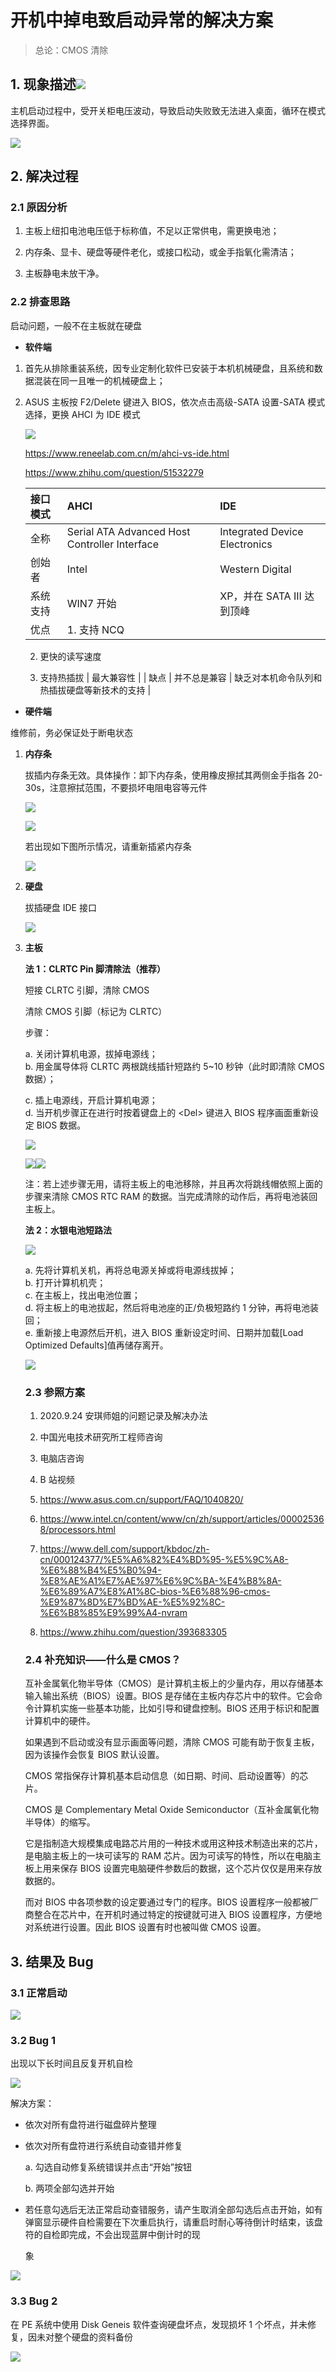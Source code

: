 # **开机中掉电致启动异常的解决方案**&#x20;

> 总论：CMOS 清除

## 1. 现象描述![](Markdown_md_files/4812d980-7473-11ee-b327-cfc6971c97be.jpeg?v=1&type=image)

主机启动过程中，受开关柜电压波动，导致启动失败致无法进入桌面，循环在模式选择界面。

![](记录一次主机循环启动——开机异常_md_files/e21fba60-7677-11ee-8954-6f8cffb835f6.jpeg?v=1&type=image)

## 2. 解决过程

### 2.1 原因分析

1.  主板上纽扣电池电压低于标称值，不足以正常供电，需更换电池；

2.  内存条、显卡、硬盘等硬件老化，或接口松动，或金手指氧化需清洁；

3.  主板静电未放干净。

### 2.2 排查思路

启动问题，一般不在主板就在硬盘

- **软件端**

1.  首先从排除重装系统，因专业定制化软件已安装于本机机械硬盘，且系统和数据混装在同一且唯一的机械硬盘上；

2.  ASUS 主板按 F2/Delete 键进入 BIOS，依次点击高级-SATA 设置-SATA 模式选择，更换 AHCI 为 IDE 模式

    ![](记录一次主机循环启动——开机异常_md_files/5ae52810-7676-11ee-8954-6f8cffb835f6.jpeg?v=1&type=image)

    <https://www.reneelab.com.cn/m/ahci-vs-ide.html>

    <https://www.zhihu.com/question/51532279>

    | 接口模式 | AHCI                                          | IDE                           |
    | :------- | :-------------------------------------------- | :---------------------------- |
    | 全称     | Serial ATA Advanced Host Controller Interface | Integrated Device Electronics |
    | 创始者   | Intel                                         | Western Digital               |
    | 系统支持 | WIN7 开始                                     | XP，并在 SATA III 达到顶峰    |
    | 优点     | 1. 支持 NCQ                                   |

    2.  更快的读写速度

    3.  支持热插拔 | 最大兼容性 |
        | 缺点 | 并不总是兼容 | 缺乏对本机命令队列和热插拔硬盘等新技术的支持 |

- **硬件端**

维修前，务必保证处于断电状态

1.  **内存条**

    拔插内存条无效。具体操作：卸下内存条，使用橡皮擦拭其两侧金手指各 20-30s，注意擦拭范围，不要损坏电阻电容等元件

    ![](记录一次主机循环启动——开机异常_md_files/65b78680-7594-11ee-86df-69f808e19a97.jpeg?v=1&type=image)

    ![](记录一次主机循环启动——开机异常_md_files/6f209540-7594-11ee-86df-69f808e19a97.jpeg?v=1&type=image)

    若出现如下图所示情况，请重新插紧内存条

    ![](记录一次主机循环启动——开机异常_md_files/4309d380-7676-11ee-8954-6f8cffb835f6.jpeg?v=1&type=image)

2.  **硬盘**

    拔插硬盘 IDE 接口

    ![](记录一次主机循环启动——开机异常_md_files/75be4f00-7594-11ee-86df-69f808e19a97.jpeg?v=1&type=image)

3.  **主板**

    **法 1：CLRTC Pin 脚清除法（推荐）**

    短接 CLRTC 引脚，清除 CMOS

    清除 CMOS 引脚（标记为 CLRTC）

    步骤：

    a. 关闭计算机电源，拔掉电源线；\
    b. 用金属导体将 CLRTC 两根跳线插针短路约 5\~10 秒钟（此时即清除 CMOS 数据）；

    c. 插上电源线，开启计算机电源；\
    d. 当开机步骤正在进行时按着键盘上的 \<Del> 键进入 BIOS 程序画面重新设定 BIOS 数据。

    ![](记录一次主机循环启动——开机异常_md_files/f80cbe60-7675-11ee-8954-6f8cffb835f6.jpeg?v=1&type=image)

    ![](记录一次主机循环启动——开机异常_md_files/d4ca8b20-75b8-11ee-86df-69f808e19a97.jpeg?v=1&type=image)![](记录一次主机循环启动——开机异常_md_files/d81681d0-75b8-11ee-86df-69f808e19a97.jpeg?v=1&type=image)

    注：若上述步骤无用，请将主板上的电池移除，并且再次将跳线帽依照上面的步骤来清除 CMOS RTC RAM 的数据。当完成清除的动作后，再将电池装回主板上。

    **法 2：水银电池短路法**

    ![](记录一次主机循环启动——开机异常_md_files/05b76a50-75b9-11ee-86df-69f808e19a97.jpeg?v=1&type=image)

    a. 先将计算机关机，再将总电源关掉或将电源线拔掉；\
    b. 打开计算机机壳；\
    c. 在主板上，找出电池位置；\
    d. 将主板上的电池拔起，然后将电池座的正/负极短路约 1 分钟，再将电池装回；\
    e. 重新接上电源然后开机，进入 BIOS 重新设定时间、日期并加载\[Load Optimized Defaults]值再储存离开。

    ![](记录一次主机循环启动——开机异常_md_files/825d8280-7594-11ee-86df-69f808e19a97.jpeg?v=1&type=image)

    ### 2.3 参照方案

    1.  2020.9.24 安琪师姐的问题记录及解决办法

    2.  中国光电技术研究所工程师咨询

    3.  电脑店咨询

    4.  B 站视频

    5.  <https://www.asus.com.cn/support/FAQ/1040820/>

    6.  <https://www.intel.cn/content/www/cn/zh/support/articles/000025368/processors.html>

    7.  <https://www.dell.com/support/kbdoc/zh-cn/000124377/%E5%A6%82%E4%BD%95-%E5%9C%A8-%E6%88%B4%E5%B0%94-%E8%AE%A1%E7%AE%97%E6%9C%BA-%E4%B8%8A-%E6%89%A7%E8%A1%8C-bios-%E6%88%96-cmos-%E9%87%8D%E7%BD%AE-%E5%92%8C-%E6%B8%85%E9%99%A4-nvram>

    8.  <https://www.zhihu.com/question/393683305>

    ### 2.4 补充知识——什么是 CMOS？

    互补金属氧化物半导体（CMOS）是计算机主板上的少量内存，用以存储基本输入输出系统（BIOS）设置。BIOS 是存储在主板内存芯片中的软件。它会命令计算机实施一些基本功能，比如引导和键盘控制。BIOS 还用于标识和配置计算机中的硬件。

    如果遇到不启动或没有显示画面等问题，清除 CMOS 可能有助于恢复主板，因为该操作会恢复 BIOS 默认设置。

    CMOS 常指保存计算机基本启动信息（如日期、时间、启动设置等）的芯片。

    CMOS 是 Complementary Metal Oxide Semiconductor（互补金属氧化物半导体）的缩写。

    它是指制造大规模集成电路芯片用的一种技术或用这种技术制造出来的芯片，是电脑主板上的一块可读写的 RAM 芯片。因为可读写的特性，所以在电脑主板上用来保存 BIOS 设置完电脑硬件参数后的数据，这个芯片仅仅是用来存放数据的。

    而对 BIOS 中各项参数的设定要通过专门的程序。BIOS 设置程序一般都被厂商整合在芯片中，在开机时通过特定的按键就可进入 BIOS 设置程序，方便地对系统进行设置。因此 BIOS 设置有时也被叫做 CMOS 设置。

## 3. 结果及 Bug

### 3.1 正常启动

![](记录一次主机循环启动——开机异常_md_files/5cdfca20-7677-11ee-8954-6f8cffb835f6.jpeg?v=1&type=image)

### **3.2 Bug 1**

出现以下长时间且反复开机自检

![](记录一次主机循环启动——开机异常_md_files/62c2b4d0-7676-11ee-8954-6f8cffb835f6.jpeg?v=1&type=image)

解决方案：

- 依次对所有盘符进行磁盘碎片整理

- 依次对所有盘符进行系统自动查错并修复

  a. 勾选自动修复系统错误并点击“开始”按钮

  b. 两项全部勾选并开始

- 若任意勾选后无法正常启动查错服务，请产生取消全部勾选后点击开始，如有弹窗显示硬件自检需要在下次重启执行，请重启时耐心等待倒计时结束，该盘符的自检即完成，不会出现蓝屏中倒计时的现

  象

![](记录一次主机循环启动——开机异常_md_files/8b379c00-7676-11ee-8954-6f8cffb835f6.jpeg?v=1&type=image)

### 3.3 Bug 2

在 PE 系统中使用 Disk Geneis 软件查询硬盘坏点，发现损坏 1 个坏点，并未修复，因未对整个硬盘的资料备份

![](记录一次主机循环启动——开机异常_md_files/bafe2e30-7677-11ee-8954-6f8cffb835f6.jpeg?v=1&type=image)

